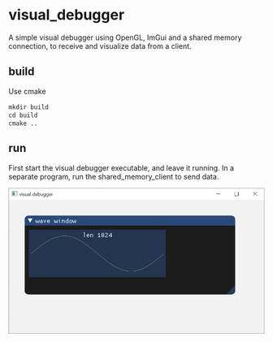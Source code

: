 # visual_debugger

A simple visual debugger using OpenGL, ImGui and a shared memory connection, to receive and visualize data from a client.

## build
Use cmake
```
mkdir build
cd build
cmake ..
```

## run

First start the visual debugger executable, and leave it running. In a separate program, run the shared_memory_client to send data.

![](https://raw.githubusercontent.com/erwincoumans/visual_debugger/main/visual_debugger.png)
